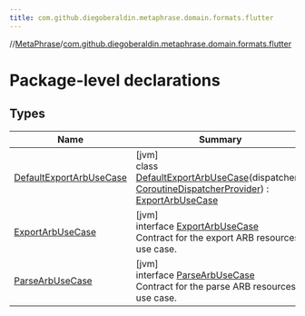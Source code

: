 ```yaml
---
title: com.github.diegoberaldin.metaphrase.domain.formats.flutter
---
```

//[MetaPhrase](../../index.html)/[com.github.diegoberaldin.metaphrase.domain.formats.flutter](index.html)



# Package-level declarations



## Types


| Name | Summary |
|---|---|
| [DefaultExportArbUseCase](-default-export-arb-use-case/index.html) | [jvm]<br>class [DefaultExportArbUseCase](-default-export-arb-use-case/index.html)(dispatchers: [CoroutineDispatcherProvider](../com.github.diegoberaldin.metaphrase.core.common.coroutines/-coroutine-dispatcher-provider/index.html)) : [ExportArbUseCase](-export-arb-use-case/index.html) |
| [ExportArbUseCase](-export-arb-use-case/index.html) | [jvm]<br>interface [ExportArbUseCase](-export-arb-use-case/index.html)<br>Contract for the export ARB resources use case. |
| [ParseArbUseCase](-parse-arb-use-case/index.html) | [jvm]<br>interface [ParseArbUseCase](-parse-arb-use-case/index.html)<br>Contract for the parse ARB resources use case. |

